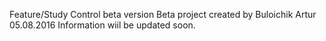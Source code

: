 Feature/Study Control beta version
Beta project created by Buloichik Artur 05.08.2016
Information wiil be updated soon.
